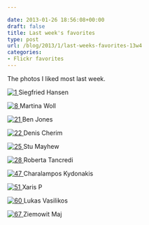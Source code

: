 ```yaml
---

date: 2013-01-26 18:56:08+00:00
draft: false
title: Last week's favorites
type: post
url: /blog/2013/1/last-weeks-favorites-13w4
categories:
- Flickr favorites
---
```


The photos I liked most last week.

[![1](http://farm9.staticflickr.com/8046/8413993156_8c97717dfb_b.jpg)
](http://www.flickr.com/photos/88859707@N00/8413993156)Siegfried Hansen




[![8](http://farm9.staticflickr.com/8375/8399047148_3301ca987a_b.jpg)
](http://www.flickr.com/photos/22245087@N03/8399047148)Martina Woll




[![21](http://farm9.staticflickr.com/8081/8402332195_ba1c828ff3_b.jpg)
](http://www.flickr.com/photos/90443784@N00/8402332195)Ben Jones




[![22](http://farm9.staticflickr.com/8087/8403596182_7f6e3d8ba4_b.jpg)
](http://www.flickr.com/photos/8950997@N06/8403596182)Denis Cherim




[![25](http://farm9.staticflickr.com/8511/8402704823_3099c0670b_b.jpg)
](http://www.flickr.com/photos/65331292@N00/8402704823)Stu Mayhew




[![28](http://farm9.staticflickr.com/8091/8401740342_9ae1b20b92_b.jpg)
](http://www.flickr.com/photos/7701176@N06/8401740342)Roberta Tancredi




[![47](http://farm9.staticflickr.com/8368/8388035357_2a1944eb2a_b.jpg)
](http://www.flickr.com/photos/29965389@N03/8388035357/)Charalampos Kydonakis




[![51](http://farm9.staticflickr.com/8501/8389948590_42c4cfb279_b.jpg)
](http://www.flickr.com/photos/49280796@N04/8389948590/)Xaris P




[![60](http://farm9.staticflickr.com/8372/8388509259_09cce21378_b.jpg)
](http://www.flickr.com/photos/15699212@N04/8388509259)Lukas Vasilikos




[![67](http://farm9.staticflickr.com/8047/8393383436_72723cc42f_b.jpg)
](http://www.flickr.com/photos/51485484@N03/8393383436)Ziemowit Maj
